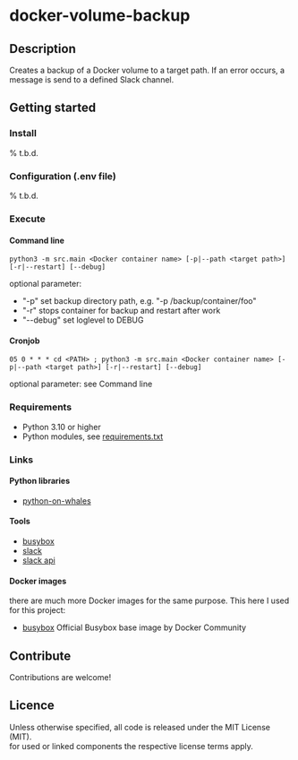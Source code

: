 # docker-volume-backup

## Description

Creates a backup of a Docker volume to a target path.
If an error occurs, a message is send to a defined Slack channel.

## Getting started

### Install

% t.b.d.

### Configuration (.env file)

% t.b.d.

### Execute

#### Command line

`python3 -m src.main <Docker container name> [-p|--path <target path>] [-r|--restart] [--debug]`

optional parameter:

* "-p" set backup directory path, e.g. "-p /backup/container/foo"
* "-r" stops container for backup and restart after work
* "--debug" set loglevel to DEBUG

#### Cronjob

`05 0 * * * cd <PATH> ; python3 -m src.main <Docker container name> [-p|--path <target path>] [-r|--restart] [--debug]`

optional parameter: see Command line

### Requirements

* Python 3.10 or higher
* Python modules, see [requirements.txt](requirements.txt)

### Links

#### Python libraries

* [python-on-whales](https://github.com/gabrieldemarmiesse/python-on-whales)

#### Tools

* [busybox](https://busybox.net/)
* [slack](https://slack.com)
* [slack api](https://slack.dev)

#### Docker images

there are much more Docker images for the same purpose. This here I used for this project:<br>

* [busybox](https://hub.docker.com/_/busybox) Official Busybox base image by Docker Community

## Contribute

Contributions are welcome!

## Licence

Unless otherwise specified, all code is released under the MIT License (MIT).<br>
for used or linked components the respective license terms apply.
